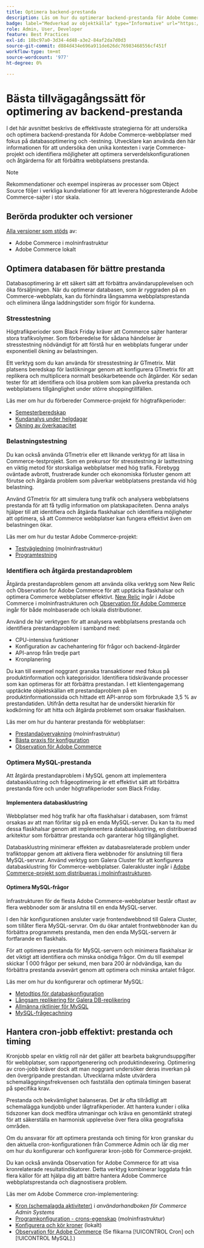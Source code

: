 ```yaml
---
title: Optimera backend-prestanda
description: Läs om hur du optimerar backend-prestanda för Adobe Commerce-webbplatser.
badge: label="Medverkad av objektkälla" type="Informative" url="https://objectsource.co.uk/" tooltip="objektkälla"
role: Admin, User, Developer
feature: Best Practices
exl-id: 18bc97a0-3d34-4d48-a3e2-84af2da7d0d3
source-git-commit: d884d434e696a911de626dc76983468556cf451f
workflow-type: tm+mt
source-wordcount: '977'
ht-degree: 0%

---
```


# Bästa tillvägagångssätt för optimering av backend-prestanda

I det här avsnittet beskrivs de effektivaste strategierna för att undersöka och optimera backend-prestanda för Adobe Commerce-webbplatser med fokus på databasoptimering och -testning. Utvecklare kan använda den här informationen för att undersöka den unika kontexten i varje Commerce-projekt och identifiera möjligheter att optimera serverdelskonfigurationen och åtgärderna för att förbättra webbplatsens prestanda.

>[!NOTE]
>
>Rekommendationer och exempel inspireras av processer som Object Source följer i verkliga kundrelationer för att leverera högpresterande Adobe Commerce-sajter i stor skala.

## Berörda produkter och versioner

[Alla versioner som stöds](../../../release/versions.md) av:

- Adobe Commerce i molninfrastruktur
- Adobe Commerce lokalt

## Optimera databasen för bättre prestanda

Databasoptimering är ett säkert sätt att förbättra användarupplevelsen och öka försäljningen. När du optimerar databasen, som är ryggraden på en Commerce-webbplats, kan du förhindra långsamma webbplatsprestanda och eliminera långa laddningstider som frigör för kunderna.

### Stresstestning

Högtrafikperioder som Black Friday kräver att Commerce sajter hanterar stora trafikvolymer. Som förberedelse för sådana händelser är stresstestning nödvändigt för att förstå hur en webbplats fungerar under exponentiell ökning av belastningen.

Ett verktyg som du kan använda för stresstestning är GTmetrix. Mät platsens beredskap för lastökningar genom att konfigurera GTmetrix för att replikera och multiplicera normalt besökarbeteende och åtgärder. Kör sedan tester för att identifiera och lösa problem som kan påverka prestanda och webbplatsens tillgänglighet under större shoppingtillfällen.

Läs mer om hur du förbereder Commerce-projekt för högtrafikperioder:

- [Semesterberedskap](https://experienceleague.adobe.com/docs/events/commerce-intelligence-webinar-recordings/2021/holiday-readiness.html)
- [Kundanalys under helgdagar](https://experienceleague.adobe.com/docs/commerce-business-intelligence/mbi/analyze/performance/holiday-season-perf.html)
- [Ökning av överkapacitet](https://experienceleague.adobe.com/docs/commerce-knowledge-base/kb/announcements/commerce-announcements/2021-holiday-surge-capacity-requests-for-magento-commerce-cloud.html)

### Belastningstestning

Du kan också använda GTmetrix eller ett liknande verktyg för att läsa in Commerce-testprojekt. Som en prekursor för stresstestning är lasttestning en viktig metod för storskaliga webbplatser med hög trafik. Förebygg oväntade avbrott, frustrerade kunder och ekonomiska förluster genom att förutse och åtgärda problem som påverkar webbplatsens prestanda vid hög belastning.

Använd GTmetrix för att simulera tung trafik och analysera webbplatsens prestanda för att få tydlig information om platskapaciteten. Denna analys hjälper till att identifiera och åtgärda flaskhalsar och identifiera möjligheter att optimera, så att Commerce webbplatser kan fungera effektivt även om belastningen ökar.

Läs mer om hur du testar Adobe Commerce-projekt:

- [Testvägledning](https://experienceleague.adobe.com/docs/commerce-cloud-service/user-guide/develop/test/guidance.html) (molninfrastruktur)
- [Programtestning](https://developer.adobe.com/commerce/testing/guide/)

### Identifiera och åtgärda prestandaproblem

Åtgärda prestandaproblem genom att använda olika verktyg som New Relic och Observation for Adobe Commerce för att upptäcka flaskhalsar och optimera Commerce webbplatser effektivt. [New Relic](https://experienceleague.adobe.com/docs/commerce-cloud-service/user-guide/monitor/new-relic/new-relic-service.html) ingår i Adobe Commerce i molninfrastrukturen och [Observation för Adobe Commerce](/help/tools/observation-for-adobe-commerce/intro.md) ingår för både molnbaserade och lokala distributioner.

Använd de här verktygen för att analysera webbplatsens prestanda och identifiera prestandaproblem i samband med:

- CPU-intensiva funktioner
- Konfiguration av cachehantering för frågor och backend-åtgärder
- API-anrop från tredje part
- Kronplanering

Du kan till exempel noggrant granska transaktioner med fokus på produktinformation och kategorisidor. Identifiera tidskrävande processer som kan optimeras för att förbättra prestandan. I ett klientengagemang upptäckte objektskällan ett prestandaproblem på en produktinformationssida och hittade ett API-anrop som förbrukade 3,5 % av prestandatiden. Utifrån detta resultat har de undersökt hierarkin för kodkörning för att hitta och åtgärda problemet som orsakar flaskhalsen.

Läs mer om hur du hanterar prestanda för webbplatser:

- [Prestandaövervakning](https://experienceleague.adobe.com/docs/commerce-cloud-service/user-guide/monitor/performance.html) (molninfrastruktur)
- [Bästa praxis för konfiguration](/help/performance/configuration.md)
- [Observation för Adobe Commerce](/help/tools/observation-for-adobe-commerce/intro.md)

### Optimera MySQL-prestanda

Att åtgärda prestandaproblem i MySQL genom att implementera databasklustring och frågeoptimering är ett effektivt sätt att förbättra prestanda före och under högtrafikperioder som Black Friday.

#### Implementera databasklustring

Webbplatser med hög trafik har ofta flaskhalsar i databasen, som främst orsakas av att man förlitar sig på en enda MySQL-server. Du kan ta itu med dessa flaskhalsar genom att implementera databasklustring, en distribuerad arkitektur som förbättrar prestanda och garanterar hög tillgänglighet.

Databasklustring minimerar effekten av databasrelaterade problem under trafiktoppar genom att aktivera flera webbnoder för anslutning till flera MySQL-servrar. Använd verktyg som Galera Cluster för att konfigurera databasklustring för Commerce-webbplatser. Galerakluster ingår i [Adobe Commerce-projekt som distribueras i molninfrastrukturen](https://experienceleague.adobe.com/en/docs/commerce-cloud-service/user-guide/architecture/pro-architecture).

#### Optimera MySQL-frågor

Infrastrukturen för de flesta Adobe Commerce-webbplatser består oftast av flera webbnoder som är anslutna till en enda MySQL-server.

I den här konfigurationen ansluter varje frontendwebbnod till Galera Cluster, som tillåter flera MySQL-servrar. Om du ökar antalet frontwebbnoder kan du förbättra programmets prestanda, men den enda MySQL-servern är fortfarande en flaskhals.

För att optimera prestanda för MySQL-servern och minimera flaskhalsar är det viktigt att identifiera och minska onödiga frågor. Om du till exempel skickar 1 000 frågor per sekund, men bara 200 är nödvändiga, kan du förbättra prestanda avsevärt genom att optimera och minska antalet frågor.

Läs mer om hur du konfigurerar och optimerar MySQL:

- [Metodtips för databaskonfiguration](https://experienceleague.adobe.com/docs/commerce-operations/implementation-playbook/best-practices/planning/database-on-cloud.html)
- [Långsam replikering för Galera DB-replikering](https://experienceleague.adobe.com/docs/commerce-learn/tutorials/backend-development/galera-db-slow-replication.html)
- [Allmänna riktlinjer för MySQL](/help/installation/prerequisites/database/mysql.md)
- [MySQL-frågecachning](https://experienceleague.adobe.com/docs/commerce-learn/tutorials/backend-development/mysql-query-cache.html)

## Hantera cron-jobb effektivt: prestanda och timing

Kronjobb spelar en viktig roll när det gäller att bearbeta bakgrundsuppgifter för webbplatser, som rapportgenerering och produktindexering. Optimering av cron-jobb kräver dock att man noggrant undersöker deras inverkan på den övergripande prestandan. Utvecklarna måste utvärdera schemaläggningsfrekvensen och fastställa den optimala timingen baserat på specifika krav.

Prestanda och bekvämlighet balanseras. Det är ofta tillrådligt att schemalägga kundjobb under lågtrafikperioder. Att hantera kunder i olika tidszoner kan dock medföra utmaningar och kräva en genomtänkt strategi för att säkerställa en harmonisk upplevelse över flera olika geografiska områden.

Om du ansvarar för att optimera prestanda och timing för kron granskar du den aktuella cron-konfigurationen från Commerce Admin och lär dig mer om hur du konfigurerar och konfigurerar kron-jobb för Commerce-projekt.

Du kan också använda Observation for Adobe Commerce för att visa kronrelaterade resultatindikatorer. Detta verktyg kombinerar loggdata från flera källor för att hjälpa dig att bättre hantera Adobe Commerce webbplatsprestanda och diagnostisera problem.

Läs mer om Adobe Commerce cron-implementering:

- [Kron (schemalagda aktiviteter)](https://experienceleague.adobe.com/docs/commerce-admin/systems/tools/cron.html) i _användarhandboken för Commerce Admin Systems_
- [Programkonfiguration - crons-egenskap](https://experienceleague.adobe.com/docs/commerce-cloud-service/user-guide/configure/app/properties/crons-property.html) (molninfrastruktur)
- [Konfigurera och kör kroner](https://experienceleague.adobe.com/docs/commerce-cloud-service/user-guide/configure/app/properties/crons-property.html) (lokalt)
- [Observation för Adobe Commerce](https://experienceleague.adobe.com/docs/commerce-operations/tools/observation-for-adobe-commerce/intro.html) (Se flikarna [!UICONTROL Cron] och [!UICONTROL MySQL].)
